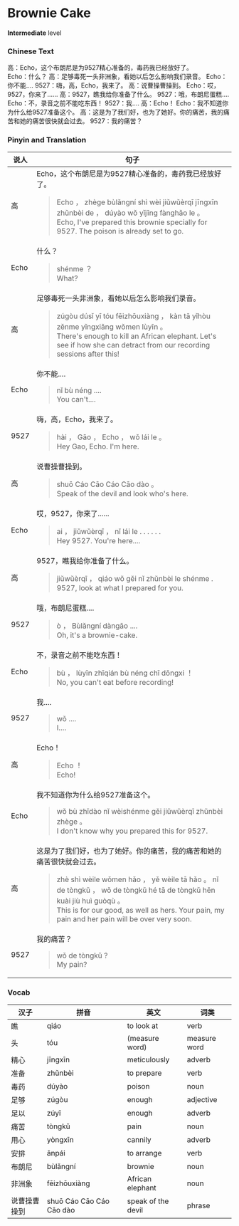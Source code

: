 # Brownie Cake
**Intermediate** level
### Chinese Text
高：Echo，这个布朗尼是为9527精心准备的，毒药我已经放好了。<br />Echo：什么？
高：足够毒死一头非洲象，看她以后怎么影响我们录音。
Echo：你不能....
9527：嗨，高，Echo，我来了。
高：说曹操曹操到。
Echo：哎，9527，你来了......
高：9527，瞧我给你准备了什么。
9527：哦，布朗尼蛋糕....
Echo：不，录音之前不能吃东西！
9527：我....
高：Echo！
Echo：我不知道你为什么给9527准备这个。
高：这是为了我们好，也为了她好。你的痛苦，我的痛苦和她的痛苦很快就会过去。
9527：我的痛苦？

### Pinyin and Translation
|说人|句子|
|----|----|
|高|Echo，这个布朗尼是为9527精心准备的，毒药我已经放好了。<blockquote>Echo ， zhège bùlǎngní shì wèi jiǔwǔèrqī jīngxīn zhǔnbèi de ， dúyào wǒ yǐjīng fànghǎo le 。<br />Echo, I've prepared this brownie specially for 9527. The poison is already set to go.</blockquote>|
|Echo|什么？<blockquote>shénme ？<br />What?</blockquote>|
|高|足够毒死一头非洲象，看她以后怎么影响我们录音。<blockquote>zúgòu dúsǐ yī tóu fēizhōuxiàng ， kàn tā yǐhòu zěnme yǐngxiǎng wǒmen lùyīn 。<br />There's enough to kill an African elephant. Let's see if how she can detract from our recording sessions after this!</blockquote>|
|Echo|你不能....<blockquote>nǐ bù néng ....<br />You can't....</blockquote>|
|9527|嗨，高，Echo，我来了。<blockquote>hài ， Gāo ， Echo ， wǒ lái le 。<br />Hey Gao, Echo. I'm here.</blockquote>|
|高|说曹操曹操到。<blockquote>shuō Cáo Cāo Cáo Cāo dào 。<br />Speak of the devil and look who's here.</blockquote>|
|Echo|哎，9527，你来了......<blockquote>ai ， jiǔwǔèrqī ， nǐ lái le . . . . . .<br />Hey 9527. You're here....</blockquote>|
|高|9527，瞧我给你准备了什么。<blockquote>jiǔwǔèrqī ， qiáo wǒ gěi nǐ zhǔnbèi le shénme .<br />9527, look at what I prepared for you.</blockquote>|
|9527|哦，布朗尼蛋糕....<blockquote>ò ， Bùlǎngní dàngāo ....<br />Oh, it's a brownie-cake.</blockquote>|
|Echo|不，录音之前不能吃东西！<blockquote>bù ， lùyīn zhīqián bù néng chī  dōngxi ！<br />No, you can't eat before recording!</blockquote>|
|9527|我....<blockquote>wǒ ....<br />I....</blockquote>|
|高|Echo！<blockquote>Echo ！<br />Echo!</blockquote>|
|Echo|我不知道你为什么给9527准备这个。<blockquote>wǒ bù zhīdào nǐ wèishénme gěi jiǔwǔèrqī zhǔnbèi zhège 。<br />I don't know why you prepared this for 9527.</blockquote>|
|高|这是为了我们好，也为了她好。你的痛苦，我的痛苦和她的痛苦很快就会过去。<blockquote>zhè shì wèile wǒmen hǎo ， yě wèile tā hǎo 。 nǐ de tòngkǔ ， wǒ de tòngkǔ hé tā de tòngkǔ hěn kuài jiù huì guòqù 。<br />This is for our good, as well as hers. Your pain, my pain and her pain will be over very soon.</blockquote>|
|9527|我的痛苦？<blockquote>wǒ de tòngkǔ ?<br />My pain?</blockquote>|
### Vocab
|汉子|拼音|英文|词类|
|----|----|----|----|
|瞧|qiáo|to look at|verb|
|头|tóu|(measure word)|measure word|
|精心|jīngxīn|meticulously|adverb|
|准备|zhǔnbèi|to prepare|verb|
|毒药|dúyào|poison|noun|
|足够|zúgòu|enough|adjective|
|足以|zúyǐ|enough|adverb|
|痛苦|tòngkǔ|pain|noun|
|用心|yòngxīn|cannily|adverb|
|安排|ānpái|to arrange|verb|
|布朗尼|bùlǎngní|brownie|noun|
|非洲象|fēizhōuxiàng|African elephant|noun|
|说曹操曹操到|shuō Cáo Cāo Cáo Cāo dào|speak of the devil|phrase|